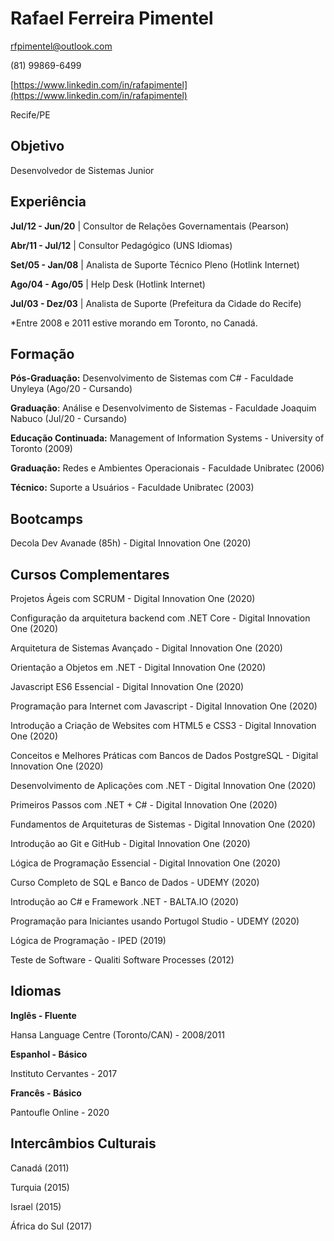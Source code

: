 # Rafael Ferreira Pimentel

rfpimentel@outlook.com

(81) 99869-6499

 [https://www.linkedin.com/in/rafapimentel](https://www.linkedin.com/in/rafapimentel)

Recife/PE





## Objetivo

Desenvolvedor de Sistemas Junior





## Experiência

**Jul/12 - Jun/20** | Consultor de Relações Governamentais (Pearson)

**Abr/11 - Jul/12** | Consultor Pedagógico (UNS Idiomas)

**Set/05 - Jan/08** | Analista de Suporte Técnico Pleno (Hotlink Internet)

**Ago/04 - Ago/05** | Help Desk (Hotlink Internet)

**Jul/03 - Dez/03** | Analista de Suporte (Prefeitura da Cidade do Recife)

*Entre 2008 e 2011 estive morando em Toronto, no Canadá.





## Formação

**Pós-Graduação:** Desenvolvimento de Sistemas com C# - Faculdade Unyleya (Ago/20 - Cursando)

**Graduação**: Análise e Desenvolvimento de Sistemas - Faculdade Joaquim Nabuco (Jul/20 - Cursando)

**Educação Continuada:** Management of Information Systems - University of Toronto (2009)

**Graduação:** Redes e Ambientes Operacionais - Faculdade Unibratec (2006)

**Técnico:** Suporte a Usuários - Faculdade Unibratec (2003)





## Bootcamps

Decola Dev Avanade (85h) - Digital Innovation One (2020)





## Cursos Complementares

Projetos Ágeis com SCRUM - Digital Innovation One (2020)

Configuração da arquitetura backend com .NET Core - Digital Innovation One (2020)

Arquitetura de Sistemas Avançado - Digital Innovation One (2020)

Orientação a Objetos em .NET - Digital Innovation One (2020)

Javascript ES6 Essencial - Digital Innovation One (2020)

Programação para Internet com Javascript - Digital Innovation One (2020)

Introdução a Criação de Websites com HTML5 e CSS3 - Digital Innovation One (2020)

Conceitos e Melhores Práticas com Bancos de Dados PostgreSQL - Digital Innovation One (2020)

Desenvolvimento de Aplicações com .NET - Digital Innovation One (2020)

Primeiros Passos com .NET + C# - Digital Innovation One (2020)

Fundamentos de Arquiteturas de Sistemas - Digital Innovation One (2020)

Introdução ao Git e GitHub - Digital Innovation One (2020)

Lógica de Programação Essencial - Digital Innovation One (2020)

Curso Completo de SQL e Banco de Dados - UDEMY (2020)

Introdução ao C# e Framework .NET - BALTA.IO (2020)

Programação para Iniciantes usando Portugol Studio - UDEMY (2020)

Lógica de Programação - IPED (2019)

Teste de Software - Qualiti Software Processes (2012)





## Idiomas

**Inglês - Fluente**

Hansa Language Centre (Toronto/CAN) - 2008/2011

**Espanhol - Básico**

Instituto Cervantes - 2017

**Francês - Básico**

Pantoufle Online - 2020





## Intercâmbios Culturais

Canadá (2011)

Turquia (2015)

Israel (2015)

África do Sul (2017)